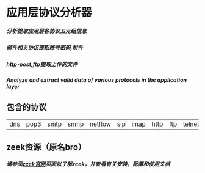 # 应用层协议分析器
##### 分析提取应用层各协议五元组信息
##### 邮件相关协议提取账号密码,附件
##### http-post,ftp提取上传的文件
##### Analyze and extract valid data of various protocols in the application layer
## 包含的协议
<table>
  <tr>
		<td>dns</td>
    <td>pop3</td>
    <td>smtp</td>
    <td>snmp</td>
    <td>netflow</td>
    <td>sip</td>
    <td>imap</td>
    <td>http</td>
    <td>ftp</td>
    <td>telnet</td>
	</tr>
</table>

## zeek资源（原名bro）
##### 请参阅[zeek官网](https://www.zeek.org/)页面以了解zeek，并查看有关安装，配置和使用文档
